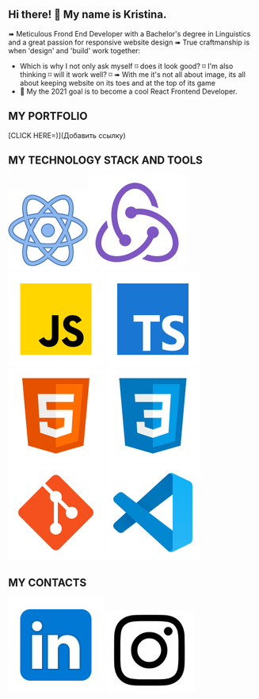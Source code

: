 ## Hi there! 👋 My name is Kristina.
➠ Meticulous Frond End Developer with a Bachelor's degree in Linguistics and a great passion for responsive website design
➠ True craftmanship is when 'design' and 'build' work together:
* Which is why I not only ask myself ⌑ does it look good? ⌑ I'm also thinking ⌑ will it work well? ⌑ 
➠ With me it's not all about image, its all about keeping website on its toes and at the top of its game
* 🥅 My the 2021 goal is to become a cool React Frontend Developer.

## MY PORTFOLIO
[CLICK HERE=)](Добавить ссылку) 

## MY TECHNOLOGY STACK AND TOOLS
![React](/react.svg)
![Redux](/redux.svg)
![JS](/JS.svg)
![TS](/TS.svg)
![HTML](/html-5.svg)
![CSS](/css3.svg)
![Git](/git.svg)
![Git](/vscode.svg)

## MY CONTACTS
[<img src="./Linkedin.svg/">](https://www.linkedin.cn/in/kristina-gorbunova/)
[<img src="./Instagram1.svg">](https://www.instagram.com/tina.gorna/)

